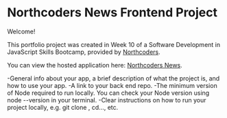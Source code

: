 # Northcoders News Frontend Project

Welcome!

This portfolio project was created in Week 10 of a Software Development in JavaScript Skills Bootcamp, provided by [Northcoders](https://northcoders.com/).

You can view the hosted application here: [Northcoders News](https://northcoders-app.netlify.app/).

-General info about your app, a brief description of what the project is, and how to use your app.
-A link to your back end repo.
-The minimum version of Node required to run locally. You can check your Node version using node --version in your terminal.
-Clear instructions on how to run your project locally, e.g. git clone <repo-url>, cd..., etc.